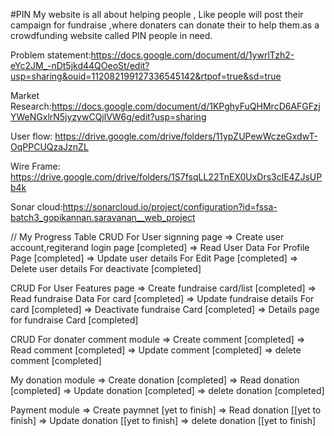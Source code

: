 #PIN
My website is all about helping people , Like people will post their campaign for fundraise ,where donaters can donate their to help them.as a crowdfunding website called PIN people in need.

Problem statement:https://docs.google.com/document/d/1ywrlTzh2-eYc2JM_-nDt5jkd44QOeoSt/edit?usp=sharing&ouid=112082199127336545142&rtpof=true&sd=true

Market Research:https://docs.google.com/document/d/1KPghyFuQHMrcD6AFGFzjYWeNGxlrN5jyzywCQjlVW6g/edit?usp=sharing

User flow: https://drive.google.com/drive/folders/11ypZUPewWczeGxdwT-OqPPCUQzaJznZL

Wire Frame: https://drive.google.com/drive/folders/1S7fsqLL22TnEX0UxDrs3clE4ZJsUPb4k

Sonar cloud:https://sonarcloud.io/project/configuration?id=fssa-batch3_gopikannan.saravanan__web_project

// My Progress Table
CRUD For User signning page
=> Create user account,regiterand login page [completed]
=> Read User Data For Profile Page [completed]
=> Update user details For Edit Page [completed]
=> Delete user details For deactivate [completed]

CRUD For User Features page
=> Create fundraise card/list [completed]
=> Read fundraise Data For card [completed]
=> Update fundraise details For card [completed]
=> Deactivate fundraise Card [completed]
=> Details page for fundraise Card [completed]

CRUD For donater comment module
=> Create comment [completed]
=> Read comment [completed]
=> Update comment [completed]
=> delete comment [completed]

My donation module 
=> Create donation [completed]
=> Read donation [completed]
=> Update donation [completed]
=> delete donation [completed]

Payment module
=> Create paymnet [yet to finish]
=> Read donation [[yet to finish]
=> Update donation [[yet to finish]
=> delete donation [[yet to finish]

